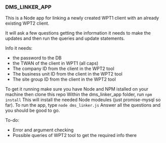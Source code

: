 ### DMS_LINKER_APP

This is a Node app for linking a newly created WPT1 client with an already existing WPT2 client. 

It will ask a few questions getting the information it needs to make the updates and then run the queries and update statements.

Info it needs:
* the password to the DB
* the TWAN of the client in WPT1 (all caps)
* The company ID from the client in the WPT2 tool
* The business unit ID from the client in the WPT2 tool
* The site group ID from the client in the WPT2 tool

To get it running make sure you have Node and NPM istalled on your machine then clone this repo
Within the dms_linker_app folder, run `npm install`
This will install the needed Node modeules (just promise-mysql so far).
To run the app, type `node dms_linker.js`
Answer all the questions and you should be good to go.

To-do:
* Error and argument checking
* Possible queries of WPT2 tool to get the required info there